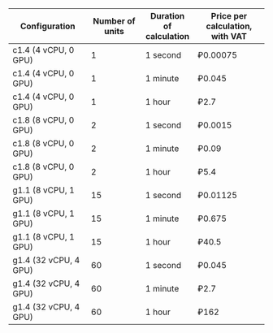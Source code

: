 Configuration | Number of units |  Duration of <br>calculation | Price per calculation, <br>with VAT
----- | ---- | ---- | ----
c1.4 (4 vCPU, 0 GPU) | 1  | 1 second | ₽0.00075 
c1.4 (4 vCPU, 0 GPU) | 1  | 1 minute | ₽0.045
c1.4 (4 vCPU, 0 GPU) | 1  | 1 hour | ₽2.7
c1.8 (8 vCPU, 0 GPU) | 2 | 1 second | ₽0.0015
c1.8 (8 vCPU, 0 GPU) | 2 | 1 minute | ₽0.09
c1.8 (8 vCPU, 0 GPU) | 2 | 1 hour | ₽5.4
g1.1 (8 vCPU, 1 GPU) | 15 | 1 second | ₽0.01125 
g1.1 (8 vCPU, 1 GPU) | 15 | 1 minute | ₽0.675 
g1.1 (8 vCPU, 1 GPU) | 15 | 1 hour | ₽40.5 
g1.4 (32 vCPU, 4 GPU) | 60 | 1 second  | ₽0.045 
g1.4 (32 vCPU, 4 GPU) | 60 | 1 minute  | ₽2.7 
g1.4 (32 vCPU, 4 GPU) | 60 | 1 hour  | ₽162